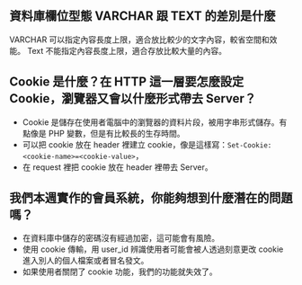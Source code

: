## 資料庫欄位型態 VARCHAR 跟 TEXT 的差別是什麼
VARCHAR 可以指定內容長度上限，適合放比較少的文字內容，較省空間和效能。
Text 不能指定內容長度上限，適合存放比較大量的內容。

## Cookie 是什麼？在 HTTP 這一層要怎麼設定 Cookie，瀏覽器又會以什麼形式帶去 Server？
- Cookie 是儲存在使用者電腦中的瀏覽器的資料片段，被用字串形式儲存。有點像是 PHP 變數，但是有比較長的生存時間。
- 可以把 cookie 放在 header 裡建立 cookie，像是這樣寫：`Set-Cookie: <cookie-name>=<cookie-value>`，
- 在 request 裡把 cookie 放在 header 裡帶去 Server。

## 我們本週實作的會員系統，你能夠想到什麼潛在的問題嗎？
- 在資料庫中儲存的密碼沒有經過加密，這可能會有風險。
- 使用 cookie 傳輸，用 user_id 辨識使用者可能會被人透過刻意更改 cookie 進入別人的個人檔案或者冒名發文。
- 如果使用者關閉了 cookie 功能，我們的功能就失效了。